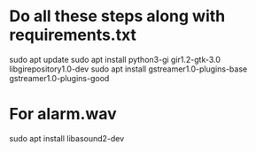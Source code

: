 # Do all these steps along with requirements.txt
sudo apt update
sudo apt install python3-gi gir1.2-gtk-3.0 libgirepository1.0-dev
sudo apt install gstreamer1.0-plugins-base gstreamer1.0-plugins-good

# For alarm.wav
sudo apt install libasound2-dev


